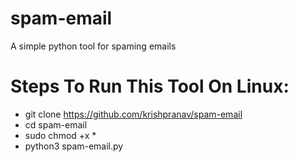 # spam-email
A simple python tool for spaming emails

# Steps To Run This Tool On Linux:
- git clone https://github.com/krishpranav/spam-email
- cd spam-email
- sudo chmod +x *
- python3 spam-email.py
